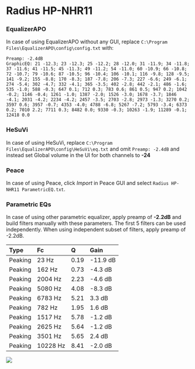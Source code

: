 # Radius HP-NHR11

### EqualizerAPO
In case of using EqualizerAPO without any GUI, replace `C:\Program Files\EqualizerAPO\config\config.txt`
with:
```
Preamp: -2.4dB
GraphicEQ: 21 -12.3; 23 -12.3; 25 -12.2; 28 -12.0; 31 -11.9; 34 -11.8; 37 -11.6; 41 -11.5; 45 -11.3; 49 -11.2; 54 -11.0; 60 -10.9; 66 -10.8; 72 -10.7; 79 -10.6; 87 -10.5; 96 -10.4; 106 -10.1; 116 -9.8; 128 -9.5; 141 -9.2; 155 -8.8; 170 -8.3; 187 -7.8; 206 -7.3; 227 -6.6; 249 -6.1; 274 -5.4; 302 -4.7; 332 -4.1; 365 -3.5; 402 -2.8; 442 -2.1; 486 -1.6; 535 -1.0; 588 -0.3; 647 0.1; 712 0.3; 783 0.6; 861 0.5; 947 0.2; 1042 -0.2; 1146 -0.4; 1261 -1.0; 1387 -2.0; 1526 -3.0; 1678 -3.7; 1846 -4.1; 2031 -4.2; 2234 -4.2; 2457 -3.5; 2703 -2.8; 2973 -1.3; 3270 0.2; 3597 0.6; 3957 -0.7; 4353 -4.0; 4788 -6.8; 5267 -7.2; 5793 -3.4; 6373 0.2; 7010 2.2; 7711 0.3; 8482 0.0; 9330 -0.3; 10263 -1.9; 11289 -0.1; 12418 0.0
```

### HeSuVi
In case of using HeSuVi, replace `C:\Program Files\EqualizerAPO\config\HeSuVi\eq.txt` and omit `Preamp:
-2.4dB` and instead set Global volume in the UI for both channels to **-24**

### Peace
In case of using Peace, click *Import* in Peace GUI and select `Radius HP-NHR11 ParametricEQ.txt`.

### Parametric EQs
In case of using other parametric equalizer, apply preamp of **-2.2dB** and build filters manually
with these parameters. The first 5 filters can be used independently.
When using independent subset of filters, apply preamp of -2.2dB.

| Type    | Fc       |    Q | Gain     |
|:--------|:---------|:-----|:---------|
| Peaking | 23 Hz    | 0.19 | -11.9 dB |
| Peaking | 162 Hz   | 0.73 | -4.3 dB  |
| Peaking | 2004 Hz  | 2.23 | -4.6 dB  |
| Peaking | 5080 Hz  | 4.08 | -8.3 dB  |
| Peaking | 6783 Hz  | 5.21 | 3.3 dB   |
| Peaking | 782 Hz   | 1.95 | 1.6 dB   |
| Peaking | 1517 Hz  | 5.78 | -1.2 dB  |
| Peaking | 2625 Hz  | 5.64 | -1.2 dB  |
| Peaking | 3501 Hz  | 5.65 | 2.4 dB   |
| Peaking | 10228 Hz | 8.41 | -2.0 dB  |

![](https://raw.githubusercontent.com/jaakkopasanen/AutoEq/master/results/innerfidelity/sbaf-serious/Radius%20HP-NHR11/Radius%20HP-NHR11.png)